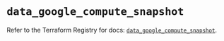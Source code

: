 # `data_google_compute_snapshot`

Refer to the Terraform Registry for docs: [`data_google_compute_snapshot`](https://registry.terraform.io/providers/hashicorp/google/5.24.0/docs/data-sources/compute_snapshot).
